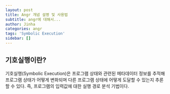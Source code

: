 ```yaml
---
layout: post
title: Angr 개념 설명 및 사용법
subtitle: angr에 대해서...
author: Jinha
categories: angr
tags: 'Symbolic Execution'
sidebar: []
---
```


## 기호실행이란?
기호실행(Symbolic Execution)은 프로그램 상태와 관련된 메타데이터 정보를 추적해 프로그램 상태가 어떻게 변화되며 다른 프로그램 상태에 어떻게 도달할 수 있는지 추론할 수 있다. 즉, 프로그램의 입력값에 대한 실행 경로 분석 기법이다.

